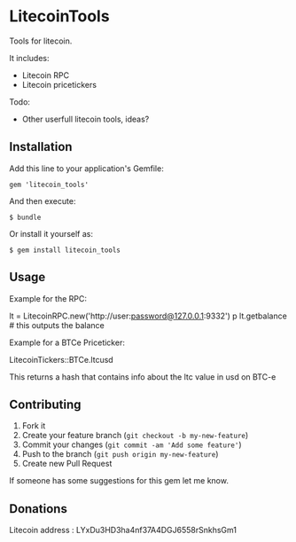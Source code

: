 # LitecoinTools

Tools for litecoin.

It includes:

- Litecoin RPC
- Litecoin pricetickers

Todo:

- Other userfull litecoin tools, ideas?

## Installation

Add this line to your application's Gemfile:

    gem 'litecoin_tools'

And then execute:

    $ bundle

Or install it yourself as:

    $ gem install litecoin_tools

## Usage

Example for the RPC:

lt = LitecoinRPC.new('http://user:password@127.0.0.1:9332')
p lt.getbalance # this outputs the balance

Example for a BTCe Priceticker:

LitecoinTickers::BTCe.ltcusd

This returns a hash that contains info about the ltc value in usd on BTC-e

## Contributing

1. Fork it
2. Create your feature branch (`git checkout -b my-new-feature`)
3. Commit your changes (`git commit -am 'Add some feature'`)
4. Push to the branch (`git push origin my-new-feature`)
5. Create new Pull Request

If someone has some suggestions for this gem let me know.

## Donations

Litecoin address : LYxDu3HD3ha4nf37A4DGJ6558rSnkhsGm1